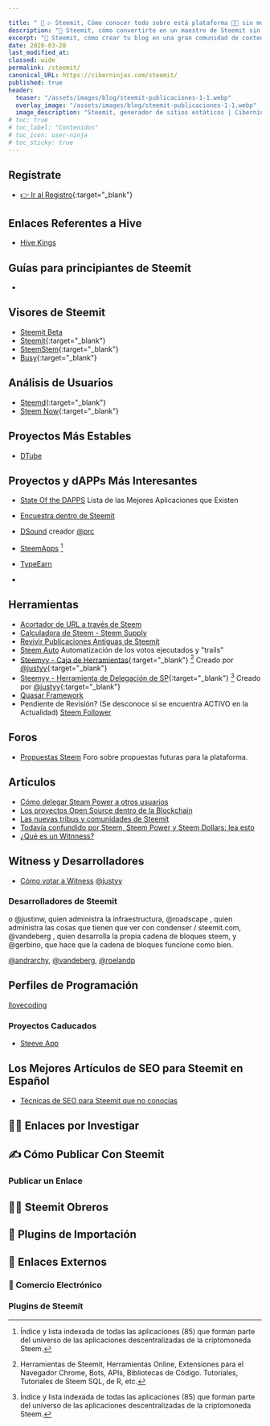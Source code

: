 ```yaml
---

title: " 🥇 ▷ Steemit, Cómo conocer todo sobre está plataforma 👨‍💻 sin morir en el intento"
description: "🔨 Steemit, cómo convertirte en un maestro de Steemit sin morir en el intento"
excerpt: "🔨 Steemit, cómo crear tu blog en una gran comunidad de contenidos sociales y artísticos gratis y criptomonedas"
date: 2020-03-20
last_modified_at:
classed: wide
permalink: /steemit/
canonical_URL: https://ciberninjas.com/steemit/
published: true
header:
  teaser: "/assets/images/blog/steemit-publicaciones-1-1.webp"
  overlay_image: "/assets/images/blog/steemit-publicaciones-1-1.webp"
  image_description: "Steemit, generador de sitios estáticos | Ciberninjas"
# toc: true
# toc_label: "Contenidos"
# toc_icon: user-ninja
# toc_sticky: true
---
```


## Regístrate

* [👉 Ir al Registro](https://kutt.it/registro-steemit){:target="_blank"}

## Enlaces Referentes a Hive

* [Hive Kings](https://hivekings.com/)

## Guías para principiantes de Steemit

* 

## Visores de Steemit

* [Steemit Beta](https://beta.steemit.com/)
* [Steemit](https://steemit.com){:target="_blank"}
* [SteemStem](https://www.steemstem.io/){:target="_blank"}
* [Busy](https://busy.org/){:target="_blank"}

## Análisis de Usuarios

* [Steemd](https://steemd.com/){:target="_blank"}
* [Steem Now](https://steemnow.com/){:target="_blank"}

## Proyectos Más Estables

* [DTube](https://d.tube/#!)

## Proyectos y dAPPs Más Interesantes

* [State Of the DAPPS](Stateofthedapps.com) Lista de las Mejores Aplicaciones que Existen
* [Encuestra dentro de Steemit](https://dpoll.xyz)

* [DSound](https://steemit.com/@dsound) creador [@prc](https://steemit.com/@prc)
* [SteemApps](https://steemapps.com/) [^1]
* [TypeEarn](https://typeearn.com/)
* []()

## Herramientas

* [Acortador de URL a través de Steem](http://steem.link/)
* [Calculadora de Steem - Steem Supply](https://steem.supply/)
* [Revivir Publicaciones Antiguas de Steemit](steemrewarding.com)
* [Steem Auto](https://steemauto.com/) Automatización de los votos ejecutados y "trails"
* [Steemyy - Caja de Herramientas](https://steemyy.com/){:target="_blank"} [^2] Creado por [@justyy](https://steemit.com/@justyy){:target="_blank"}
* [Steemyy - Herramienta de Delegación de SP](https://steemyy.com/sp-delegate-form/){:target="_blank"} [^1] Creado por [@justyy](https://steemit.com/@justyy){:target="_blank"}
* [Quasar Framework](https://quasar.dev/)
* Pendiente de Revisión? (Se desconoce si se encuentra ACTIVO en la Actualidad) [Steem Follower](https://old.steemfollower.com/)

## Foros

* [Propuestas Steem](https://steemproposals.com/) Foro sobre propuestas futuras para la plataforma.

## Artículos

* [Cómo delegar Steam Power a otros usuarios](https://steemit.com/steemit/@gmichelbkk/how-to-delegate-steem-power-easily)
* [Los proyectos Open Source dentro de la Blockchain](https://steemit.com/upfundition/@utopian-io/erf8gqt0h)
* [Las nuevas tribus y comunidades de Steemit](https://steemit.com/static/search.html?q=COMMUNITY+TRIBUS)
* [Todavía confundido por Steem, Steem Power y Steem Dollars: lea esto](https://medium.com/hapramp/still-confused-by-steem-steem-power-and-steem-dollars-read-this-220ace402bcb)
* [¿Qué es un Witnness?](https://steemit.com/spanish/@leotrap/que-es-ser-un-witness-o-testigo-de-steem-introduccion-de-los-conceptos-basicos)

## Witness y Desarrolladores

* [Cómo votar a Witness](https://steemit.com/~witnesses)
[@justyy](https://steemit.com/@justyy)

### Desarrolladores de Steemit


o @justinw, quien administra la infraestructura, @roadscape , quien administra las cosas que tienen que ver con condenser / steemit.com, @vandeberg , quien desarrolla la propia cadena de bloques steem, y @gerbino, que hace que la cadena de bloques funcione como bien.


[@andrarchy](https://steemit.com/@andrarchy), [@vandeberg](https://steemit.com/@vandeberg), [@roelandp](https://steemitwallet.com/@roelandp)

## Perfiles de Programación

[Ilovecoding](https://steemit.com/@ilovecoding)

[^1]: Índice y lista indexada de todas las aplicaciones (85) que forman parte del universo de las aplicaciones descentralizadas de la criptomoneda Steem.
[^2]: Herramientas de Steemit, Herramientas Online, Extensiones para el Navegador Chrome, Bots, APIs, Bibliotecas de Código. Tutoriales, Tutoriales de Steem SQL, de R, etc.

### Proyectos Caducados

* [Steeve App](https://www.steeve.app/@steeveapp)

## Los Mejores Artículos de SEO para Steemit en Español

- [Técnicas de SEO para Steemit que no conocías](https://steemit.com/spanish/@joseluismejia/tecnicas-de-seo-para-steemit-que-no-conocias)

## 🕵️‍♂️ Enlaces por Investigar



## ✍ Cómo Publicar Con Steemit
<!-- 👇👇👇👇 REVISAR CONTENIDOS 👇👇👇👇👇👇👇👇-->
### Publicar un Enlace



## 👷‍♀️ Steemit Obreros


## 🔄 Plugins de Importación



## 🔗 Enlaces Externos



### 🛒 Comercio Electrónico


### Plugins de Steemit

